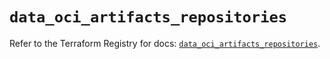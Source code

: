 # `data_oci_artifacts_repositories`

Refer to the Terraform Registry for docs: [`data_oci_artifacts_repositories`](https://registry.terraform.io/providers/oracle/oci/6.18.0/docs/data-sources/artifacts_repositories).
